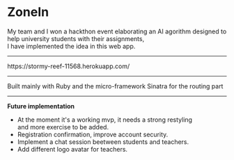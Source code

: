# ZoneIn


My team and I won a hackthon event elaborating an AI agorithm designed to help university students with their assignments,<br> I have implemented the idea in this web app.<br>
<hr>
https://stormy-reef-11568.herokuapp.com/
<hr>
Built mainly with Ruby and the micro-framework Sinatra for the routing part 

<hr>

**Future implementation** 

  * At the moment it's a working mvp, it needs a strong restyling <br>
    and more exercise to be added.
  * Registration confirmation, improve account security.
  * Implement a chat session beetween students and teachers.
  * Add different logo avatar for teachers.
